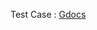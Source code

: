 Test Case : [Gdocs][1]

[1]: [https://docs.google.com/spreadsheets/d/129qyUTnrtdMej8Nbhc75Mhp4N_JfpOxQIu2dHKbrdhs/edit?usp=drivesdk]
